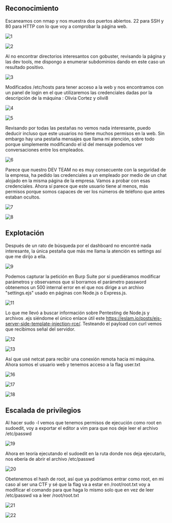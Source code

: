 ## Reconocimiento

Escaneamos con nmap y nos muestra dos puertos abiertos. 22 para SSH y 80 para HTTP con lo que voy a comprobar la página web.

![1](https://github.com/user-attachments/assets/337fad63-3f11-45cf-9892-b1cb4a556c42)

![2](https://github.com/user-attachments/assets/50b36a12-1874-435d-89bc-91c0282abdfa)

Al no encontrar directorios interesantos con gobuster, revisando la página y las dev tools, me dispongo a enumerar subdominios dando en este caso un resultado positivo.

![3](https://github.com/user-attachments/assets/76aa1035-184e-497d-b1ed-949f71a832a8)

Modificados /etc/hosts para tener acceso a la web y nos encontramos con un panel de login en el que utilizaremos las credenciales dadas por la descripción de la máquina : Olivia Cortez y olivi8

![4](https://github.com/user-attachments/assets/7da58840-08bb-46e2-a32d-9a064fe9e29e)


![5](https://github.com/user-attachments/assets/e622aac8-2117-4fe7-b755-7c8f79a4ca81)

Revisando por todas las pestañas no vemos nada interesante, puedo deducir incluso que este usuarios no tiene muchos permisos en la web. Sin embargo hay una pestaña mensajes que llama mi atención, sobre todo porque simplemente modificando el id del mensaje podemos ver
conversaciones entre los empleados.

![6](https://github.com/user-attachments/assets/39f81f3a-5d4b-4b31-8180-2fae53219131)

Parece que nuestro DEV TEAM no es muy consecuente con la seguridad de la empresa, ha pedido las credenciales a un empleado por medio de un chat alojado en la misma página de la empresa. Vamos a probar con esas credenciales. Ahora sí parece que este usuario tiene al menos,
más permisos porque somos capaces de ver los números de teléfono que antes estaban ocultos.

![7](https://github.com/user-attachments/assets/48361d29-33bc-417a-855e-27041d0583cf)

![8](https://github.com/user-attachments/assets/00062f12-f061-4cca-a4ca-650d4edd366c)

## Explotación

Después de un rato de búsqueda por el dashboard no encontré nada interesante, la única pestaña que más me llama la atención es settings así que me dirijo a ella.

![9](https://github.com/user-attachments/assets/4326dca6-2a4d-4c54-b722-2b077dec306f)

Podemos capturar la petición en Burp Suite por si puediéramos modificar parámetros y observamos que si borramos el parámetro password obtenemos un 500 internal error en el que nos dirige a un archivo "settings.ejs" usado en páginas con Node.js o Express.js.

![11](https://github.com/user-attachments/assets/694bc8bc-8bd9-4e8b-bf27-2e5d6bf4a185)

Lo que me llevó a buscar información sobre Pentesting de Node.js y archivos .ejs siéndome el único enlace útil este https://eslam.io/posts/ejs-server-side-template-injection-rce/. Testeando el payload con curl vemos que recibimos señal del servidor.

![12](https://github.com/user-attachments/assets/cce2dc9c-c5ee-4111-a764-26dd16b7fe08)

![13](https://github.com/user-attachments/assets/d0e0ba1a-a15d-474d-a45a-e45670e09f51)

Así que usé netcat para recibir una conexión remota hacia mi máquina. Ahora somos el usuario web y tenemos acceso a la flag user.txt

![16](https://github.com/user-attachments/assets/315de5e2-6997-499f-ab82-66b9ffe90817)

![17](https://github.com/user-attachments/assets/264b5390-2372-4856-9d97-71ba242f8df6)

![18](https://github.com/user-attachments/assets/0a0350a7-f5e8-4417-bdfc-7f828e9d2180)

## Escalada de privilegios

Al hacer sudo -l vemos que tenemos permisos de ejecución como root en sudoedit, voy a exportar el editor a vim para que nos deje leer el archivo /etc/passwd

![19](https://github.com/user-attachments/assets/c4b8ad25-091a-44dd-ab9e-d6ec3d103b69)

Ahora en teoría ejecutando el sudoedit en la ruta donde nos deja ejecutarlo, nos ebería de abrir el archivo /etc/passwd

![20](https://github.com/user-attachments/assets/d9efc213-8552-42d2-8042-94fb5587e170)

Obetenemos el hash de root, así que ya podríamos entrar como root, en mi caso al ser una CTF y sé que la flag va a estar en /root/root.txt voy a modificar el comando para que haga lo mismo solo que en vez de leer /etc/passwd va a leer /root/root.txt

![21](https://github.com/user-attachments/assets/1a81fa5c-bcef-4f2a-a378-adf942a849e1)

![22](https://github.com/user-attachments/assets/74c071b8-af36-4af0-8bf1-87f4c76e9b5b)
